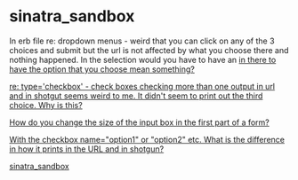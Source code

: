 sinatra_sandbox
===============

In erb file
re: dropdown menus -  weird that you can click on any of the 3 choices and submit but the url is not affected by what you choose there and nothing happened. In the selection would you have to have an <a href = ""> in there to have the option that you choose mean something?

re: type='checkbox' - check boxes checking more than one output in url and in shotgut seems weird to me. It didn't seem to print out the third choice. Why is this?

How do you change the size of the input box in the first part of a form?

With the checkbox name="option1" or "option2" etc. What is the difference in how it prints in the URL and in shotgun?

sinatra_sandbox
